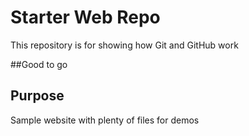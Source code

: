 # Starter Web Repo

This repository is for showing how Git and GitHub work

##Good to go

## Purpose

Sample website with plenty of files for demos